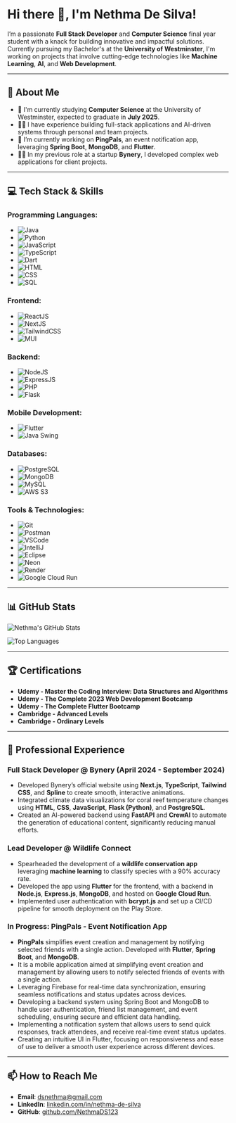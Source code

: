 # Hi there 👋, I'm Nethma De Silva!

I’m a passionate **Full Stack Developer** and **Computer Science** final year student with a knack for building innovative and impactful solutions. Currently pursuing my Bachelor's at the **University of Westminster**, I'm working on projects that involve cutting-edge technologies like **Machine Learning**, **AI**, and **Web Development**.

---

## 🚀 About Me

- 🏫 I'm currently studying **Computer Science** at the University of Westminster, expected to graduate in **July 2025**.
- 👨‍💻 I have experience building full-stack applications and AI-driven systems through personal and team projects.
- 🌱 I’m currently working on **PingPals**, an event notification app, leveraging **Spring Boot**, **MongoDB**, and **Flutter**.
- 🧑‍💻 In my previous role at a startup **Bynery**, I developed complex web applications for client projects.
---

## 💻 Tech Stack & Skills

### **Programming Languages:**
- ![Java](https://img.shields.io/badge/Java-%23ED8B00.svg?style=flat&logo=java&logoColor=white)
- ![Python](https://img.shields.io/badge/Python-%233776AB.svg?style=flat&logo=python&logoColor=white)
- ![JavaScript](https://img.shields.io/badge/JavaScript-%23F7DF1E.svg?style=flat&logo=javascript&logoColor=black)
- ![TypeScript](https://img.shields.io/badge/TypeScript-%23007ACC.svg?style=flat&logo=typescript&logoColor=white)
- ![Dart](https://img.shields.io/badge/Dart-%230175C2.svg?style=flat&logo=dart&logoColor=white)
- ![HTML](https://img.shields.io/badge/HTML-%23E34F26.svg?style=flat&logo=html5&logoColor=white)
- ![CSS](https://img.shields.io/badge/CSS-%231572B6.svg?style=flat&logo=css3&logoColor=white)
- ![SQL](https://img.shields.io/badge/SQL-%2300758F.svg?style=flat&logo=sqlite&logoColor=white)

### **Frontend:**
- ![ReactJS](https://img.shields.io/badge/ReactJS-%2361DAFB.svg?style=flat&logo=react&logoColor=black)
- ![NextJS](https://img.shields.io/badge/NextJS-%23000000.svg?style=flat&logo=nextdotjs&logoColor=white)
- ![TailwindCSS](https://img.shields.io/badge/Tailwind_CSS-%2338B2AC.svg?style=flat&logo=tailwind-css&logoColor=white)
- ![MUI](https://img.shields.io/badge/MUI-%230081CB.svg?style=flat&logo=mui&logoColor=white)

### **Backend:**
- ![NodeJS](https://img.shields.io/badge/NodeJS-%23339933.svg?style=flat&logo=nodedotjs&logoColor=white)
- ![ExpressJS](https://img.shields.io/badge/ExpressJS-%23000000.svg?style=flat&logo=express&logoColor=white)
- ![PHP](https://img.shields.io/badge/PHP-%23777BB4.svg?style=flat&logo=php&logoColor=white)
- ![Flask](https://img.shields.io/badge/Flask-%23000000.svg?style=flat&logo=flask&logoColor=white)

### **Mobile Development:**
- ![Flutter](https://img.shields.io/badge/Flutter-%2302569B.svg?style=flat&logo=flutter&logoColor=white)
- ![Java Swing](https://img.shields.io/badge/Java_Swing-%23ED8B00.svg?style=flat&logo=java&logoColor=white)

### **Databases:**
- ![PostgreSQL](https://img.shields.io/badge/PostgreSQL-%23336791.svg?style=flat&logo=postgresql&logoColor=white)
- ![MongoDB](https://img.shields.io/badge/MongoDB-%2347A248.svg?style=flat&logo=mongodb&logoColor=white)
- ![MySQL](https://img.shields.io/badge/MySQL-%2300f.svg?style=flat&logo=mysql&logoColor=white)
- ![AWS S3](https://img.shields.io/badge/AWS_S3-%23FF9900.svg?style=flat&logo=amazon-aws&logoColor=white)

### **Tools & Technologies:**
- ![Git](https://img.shields.io/badge/Git-%23F05033.svg?style=flat&logo=git&logoColor=white)
- ![Postman](https://img.shields.io/badge/Postman-%23FF6C37.svg?style=flat&logo=postman&logoColor=white)
- ![VSCode](https://img.shields.io/badge/VSCode-%23007ACC.svg?style=flat&logo=visual-studio-code&logoColor=white)
- ![IntelliJ](https://img.shields.io/badge/IntelliJ-%23000000.svg?style=flat&logo=intellij-idea&logoColor=white)
- ![Eclipse](https://img.shields.io/badge/Eclipse-%232C2255.svg?style=flat&logo=eclipse&logoColor=white)
- ![Neon](https://img.shields.io/badge/Neon-%231A73E8.svg?style=flat&logo=neon&logoColor=white)
- ![Render](https://img.shields.io/badge/Render-%2300BFA5.svg?style=flat&logo=render&logoColor=white)
- ![Google Cloud Run](https://img.shields.io/badge/Google_Cloud_Run-%234285F4.svg?style=flat&logo=google-cloud&logoColor=white)

---

## 📊 GitHub Stats

![Nethma's GitHub Stats](https://github-readme-stats.vercel.app/api?username=NethmaDS123&show_icons=true&theme=radical)

![Top Languages](https://github-readme-stats.vercel.app/api/top-langs/?username=NethmaDS123&layout=compact&theme=radical)

---

## 🏆 Certifications

- **Udemy - Master the Coding Interview: Data Structures and Algorithms**
- **Udemy - The Complete 2023 Web Development Bootcamp**
- **Udemy - The Complete Flutter Bootcamp**
- **Cambridge - Advanced Levels**
- **Cambridge - Ordinary Levels**

---

## 💼 Professional Experience

### **Full Stack Developer @ Bynery (April 2024 - September 2024)**

- Developed Bynery’s official website using **Next.js**, **TypeScript**, **Tailwind CSS**, and **Spline** to create smooth, interactive animations.
- Integrated climate data visualizations for coral reef temperature changes using **HTML**, **CSS**, **JavaScript**, **Flask (Python)**, and **PostgreSQL**.
- Created an AI-powered backend using **FastAPI** and **CrewAI** to automate the generation of educational content, significantly reducing manual efforts.
  
### **Lead Developer @ Wildlife Connect**

- Spearheaded the development of a **wildlife conservation app** leveraging **machine learning** to classify species with a 90% accuracy rate.
- Developed the app using **Flutter** for the frontend, with a backend in **Node.js**, **Express.js**, **MongoDB**, and hosted on **Google Cloud Run**.
- Implemented user authentication with **bcrypt.js** and set up a CI/CD pipeline for smooth deployment on the Play Store.

### **In Progress: PingPals - Event Notification App**

- **PingPals** simplifies event creation and management by notifying selected friends with a single action. Developed with **Flutter**, **Spring Boot**, and **MongoDB**.
- It is a  mobile application aimed at simplifying event creation and management by allowing users to notify selected friends of events with a single action.
- Leveraging Firebase for real-time data synchronization, ensuring seamless notifications and status updates across devices.
- Developing a backend system using Spring Boot and MongoDB to handle user authentication, friend list management, and event scheduling, ensuring secure and efficient data handling.
- Implementing a notification system that allows users to send quick responses, track attendees, and receive real-time event status updates.
- Creating an intuitive UI in Flutter, focusing on responsiveness and ease of use to deliver a smooth user experience across different devices.


---

## 📫 How to Reach Me

- **Email**: dsnethma@gmail.com
- **LinkedIn**: [linkedin.com/in/nethma-de-silva](http://www.linkedin.com/in/nethma-de-silva-b34727212)
- **GitHub**: [github.com/NethmaDS123](https://github.com/NethmaDS123)

